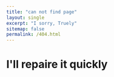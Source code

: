 ```yaml
---
title: "can not find page"
layout: single
excerpt: "I sorry, Truely"
sitemap: false
permalink: /404.html
---
```


# I'll repaire it quickly 

<script type="text/javascript">
  var GOOG_FIXURL_LANG = 'zh-TW';
  var GOOG_FIXURL_SITE = '{{ site.url }}'
</script>
<script type="text/javascript"
  src="//linkhelp.clients.google.com/tbproxy/lh/wm/fixurl.js">
</script>
